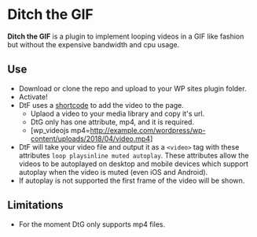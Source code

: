 # Ditch the GIF


**Ditch the GIF** is a plugin to implement looping videos in a GIF like fashion but without the expensive bandwidth and cpu usage.
## Use


* Download or clone the repo and upload to your WP sites plugin folder.
* Activate!
* DtF uses a [shortcode](https://codex.wordpress.org/shortcode) to add the video to the page.
	* Uplaod a video to your media library and copy it's url.
	* DtG only has one attribute, mp4, and it is required.
	* [wp_videojs mp4=http://example.com/wordpress/wp-content/uploads/2018/04/video.mp4]
* DtF will take your video file and output it as a `<video>` tag with these attributes `loop playsinline muted autoplay`. These attributes allow the videos to be autoplayed on desktop and mobile devices which support autoplay when the video is muted (even iOS and Android).
* If autoplay is not supported the first frame of the video will be shown.

## Limitations

* For the moment DtG only supports mp4 files.
